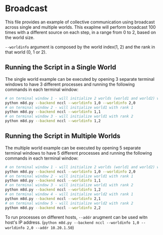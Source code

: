 # Broadcast

This file provides an example of collective communication using broadcast across single and multiple worlds. This exaplme will perform broadcast 100 times with a different source on each step, in a range from 0 to 2, based on the world size.

`--worldinfo` argument is composed by the world index(1, 2) and the rank in that world (0, 1 or 2).

## Running the Script in a Single World

The single world example can be executed by opening 3 separate terminal windows to have 3 different processes and running the following commands in each terminal window:

```bash
# on terminal window 1 - will initialize 2 worlds (world1 and world2) with rank 0
python m8d.py --backend nccl --worldinfo 1,0 --worldinfo 2,0
# on terminal window 2 - will initialize world1 with rank 1
python m8d.py --backend nccl --worldinfo 1,1
# on terminal window 3 - will initialize world1 with rank 2
python m8d.py --backend nccl --worldinfo 1,2
```

## Running the Script in Multiple Worlds

The multiple world example can be executed by opening 5 separate terminal windows to have 5 different processes and running the following commands in each terminal window:

```bash
# on terminal window 1 - will initialize 2 worlds (world1 and world2) with rank 0
python m8d.py --backend nccl --worldinfo 1,0 --worldinfo 2,0
# on terminal window 2 - will initialize world1 with rank 1
python m8d.py --backend nccl --worldinfo 1,1
# on terminal window 3 - will initialize world1 with rank 2
python m8d.py --backend nccl --worldinfo 1,2
# on terminal window 4 - will initialize world2 with rank 1
python m8d.py --backend nccl --worldinfo 2,1
# on terminal window 5 - will initialize world2 with rank 2
python m8d.py --backend nccl --worldinfo 2,2
```

To run processes on different hosts, `--addr` arugment can be used witn host's IP address. (`python m8d.py --backend nccl --worldinfo 1,0 --worldinfo 2,0 --addr 10.20.1.50`)
